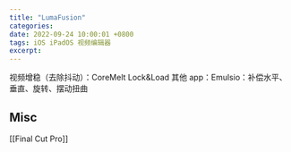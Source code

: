 ```yaml
---
title: "LumaFusion"
categories: 
date: 2022-09-24 10:00:01 +0800
tags: iOS iPadOS 视频编辑器
excerpt: 
---
```




视频增稳（去除抖动）：CoreMelt Lock&Load
其他 app：Emulsio：补偿水平、垂直、旋转、摆动扭曲



## Misc

[[Final Cut Pro]]



